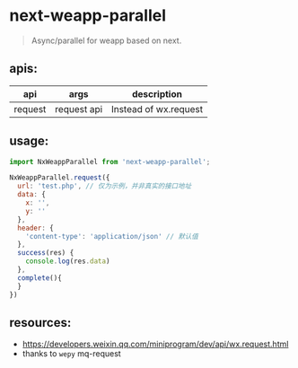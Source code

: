 # next-weapp-parallel
> Async/parallel for weapp based on next.


## apis:
| api     | args        | description           |
|---------|-------------|-----------------------|
| request | request api | Instead of wx.request |


## usage:
```js
import NxWeappParallel from 'next-weapp-parallel';

NxWeappParallel.request({
  url: 'test.php', // 仅为示例，并非真实的接口地址
  data: {
    x: '',
    y: ''
  },
  header: {
    'content-type': 'application/json' // 默认值
  },
  success(res) {
    console.log(res.data)
  },
  complete(){
  }
})
```


## resources:
- https://developers.weixin.qq.com/miniprogram/dev/api/wx.request.html
- thanks to `wepy` mq-request
